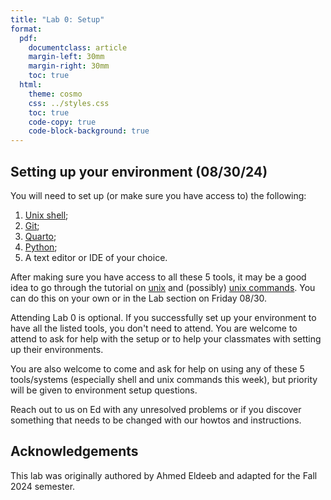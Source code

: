```yaml
---
title: "Lab 0: Setup"
format:
  pdf:
    documentclass: article
    margin-left: 30mm
    margin-right: 30mm
    toc: true
  html:
    theme: cosmo
    css: ../styles.css
    toc: true
    code-copy: true
    code-block-background: true
---
```


## Setting up your environment (08/30/24)

You will need to set up (or make sure you have access to) the following:

1. [Unix shell](../howtos/accessUnixCommandLine.md);
2. [Git](../howtos/installGit.md);
3. [Quarto](../howtos/installQuarto.md);
4. [Python](../howtos/accessPython.md);
5. A text editor or IDE of your choice.

After making sure you have access to all these 5 tools, it may be a good idea to go through the tutorial on [unix](https://berkeley-scf.github.io/tutorial-unix-basics/) and (possibly) [unix commands](https://www.unixtutorial.org/basic-unix-commands). You can do this on your own or in the Lab section on Friday 08/30.

Attending Lab 0 is optional. If you successfully set up your environment to have all the listed tools, you don't need to attend. You are welcome to attend to ask for help with the setup or to help your classmates with setting up their environments.

You are also welcome to come and ask for help on using any of these 5 tools/systems (especially shell and unix commands this week), but priority will be given to environment setup questions.

Reach out to us on Ed with any unresolved problems or if you discover something that needs to be changed with our howtos and instructions.

## Acknowledgements

This lab was originally authored by Ahmed Eldeeb and adapted for the Fall 2024 semester.
